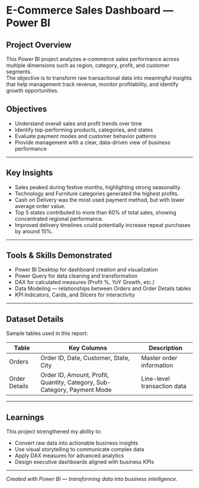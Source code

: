 # E-Commerce Sales Dashboard — Power BI

## Project Overview
This Power BI project analyzes e-commerce sales performance across multiple dimensions such as region, category, profit, and customer segments.  
The objective is to transform raw transactional data into meaningful insights that help management track revenue, monitor profitability, and identify growth opportunities.

## Objectives
- Understand overall sales and profit trends over time  
- Identify top-performing products, categories, and states  
- Evaluate payment modes and customer behavior patterns  
- Provide management with a clear, data-driven view of business performance  

---

## Key Insights
- Sales peaked during festive months, highlighting strong seasonality.  
- Technology and Furniture categories generated the highest profits.  
- Cash on Delivery was the most used payment method, but with lower average order value.  
- Top 5 states contributed to more than 60% of total sales, showing concentrated regional performance.  
- Improved delivery timelines could potentially increase repeat purchases by around 15%.  

---

## Tools & Skills Demonstrated
- Power BI Desktop for dashboard creation and visualization  
- Power Query for data cleaning and transformation  
- DAX for calculated measures (Profit %, YoY Growth, etc.)  
- Data Modeling — relationships between Orders and Order Details tables  
- KPI Indicators, Cards, and Slicers for interactivity  

---

## Dataset Details
Sample tables used in this report:

| Table | Key Columns | Description |
|--------|--------------|-------------|
| Orders | Order ID, Date, Customer, State, City | Master order information |
| Order Details | Order ID, Amount, Profit, Quantity, Category, Sub-Category, Payment Mode | Line-level transaction data |

---

## Learnings
This project strengthened my ability to:
- Convert raw data into actionable business insights  
- Use visual storytelling to communicate complex data  
- Apply DAX measures for advanced analytics  
- Design executive dashboards aligned with business KPIs  

---

*Created with Power BI — transforming data into business intelligence.*
